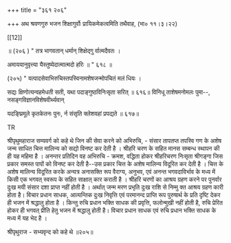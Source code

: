 +++
title = "३६१ २०६"

+++
अथ श्रवणगुरु भजन शिक्षागुर्वोः प्रायिकमेकत्वमिति तथैवाह, (भा० ११।३।२२) 

[[12]]

॥ (२०६ ) " तत्र भागवतान् धर्मान् शिक्षेद्गु र्वात्मदैवतः । 

अमाययानुवृत्त्या यैस्तुष्येदात्मात्मदो हरिः ॥ " ६१८ ॥ 

(२०५) " यत्पादसेवाभिरुचिस्तपस्विनामशेषजन्मोपचितं मलं धियः । 

सद्यः क्षिणोत्यन्वहमेधती सती, यथा पदाङ्गुष्ठविनिःसृता सरित् ॥ ६१६॥ विनिधू ताशेषमनोमलः पुमा--, नसङ्गविज्ञानविशेषवीर्थ्यवान् 

यदङ्घ्रिमूले कृतकेतनः पुनः, र्न संसृति क्लेशवहां प्रपद्यते ॥ ६१७॥ 

TR 

श्रीपृथुमहाराज सम्यवर्ग को कहे थे जिन की सेवा करने को अभिरुचि, - संसार तापतप्त तपस्वि गण के अशेष जन्म साधित चित्त मालिन्य को सद्यो विनष्ट कर देती है । श्रीहरि चरण के सहित मानस सम्बन्ध स्थापन की ही यह महिमा है । अनन्तर प्रतिदिन वह अभिरुचि - क्रमश, वद्धिता होकर श्रीहरिचरण निःसृता श्रीगङ्गा जिस प्रकार समस्त पापों को विनष्ट कर देती है--उस प्रकार चित्त के अशेष मालिन्य विदूरित कर देती है । चित्त के अशेष मालिन्य विदूरित करके अन्यत्र अनासक्ति रूप वैराग्य, अनुभव, एवं अनन्त भगवदाविर्भाव के मध्य में किसी एक भगवत् स्वरूप के सहित साक्षात् कार कराती है । श्रीहरि चरणों का आश्रय ग्रहण करने पर पुनर्वार दुःख मयी संसार दशा प्राप्त नहीं होती है । अर्थात् जन्म मरण प्रभृति दुःख राशि से निम्मु क्त आश्रय ग्रहण कारी होता है। विचार प्रधान साधक, आत्यन्तिक दुःख निवृत्ति एवं परमानन्द प्राप्ति रूप पुरुषार्थ के प्रति दृष्टि देकर ही भजन में श्रद्धालु होता है । किन्तु रुचि प्रधान भक्ति साधक की प्रवृत्ति, फलोन्मुखी नहीं होती है, रुचि प्रेरित होकर ही भगवत् प्रीति हेतु भजन में श्रद्धालु होती है। विचार प्रधान साधक एवं रुचि प्रधान भक्ति साधक के मध्य में यह भेद है । 

श्रीपृथुराज - सभ्यवृन्द को कहे थे ॥२०५॥ 
